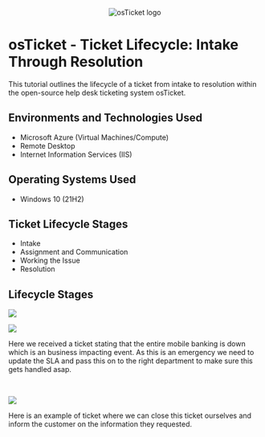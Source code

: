 <p align="center">
<img src="https://i.imgur.com/Clzj7Xs.png" alt="osTicket logo"/>
</p>

<h1>osTicket - Ticket Lifecycle: Intake Through Resolution</h1>
This tutorial outlines the lifecycle of a ticket from intake to resolution within the open-source help desk ticketing system osTicket.<br />


<h2>Environments and Technologies Used</h2>

- Microsoft Azure (Virtual Machines/Compute)
- Remote Desktop
- Internet Information Services (IIS)

<h2>Operating Systems Used </h2>

- Windows 10</b> (21H2)

<h2>Ticket Lifecycle Stages</h2>

- Intake
- Assignment and Communication
- Working the Issue
- Resolution

<h2>Lifecycle Stages</h2>

<p>
<img src="https://i.imgur.com/H6doiMI.png"/>
</p>

<p>
<img src="https://i.imgur.com/t4IVmRM.png)"/>
</p>
<p>
Here we received a ticket stating that the entire mobile banking is down which is an business impacting event.  As this is an emergency we need to update the SLA and pass this on to the right department to make sure this gets handled asap.
</p>
<br />

<p>
<img src="https://i.imgur.com/Om1JPoS.png"/>
</p>
<p>
Here is an example of ticket where we can close this ticket ourselves and inform the customer on the information they requested.
</p>
<br />

<p>
<img src="https://i.imgur.com/izKqWRg.png/>
</p>
<p>
Here is another example of a ticket we received where we had to update the SLA and reached out to one of our agents for a warm hand up.
</p>
<br />
